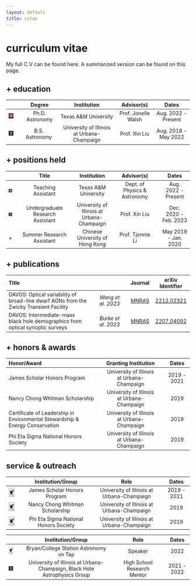 ```yaml
---
layout: default
title: vitae
---
```


# curriculum vitae

My full C.V can be found here. A summarized version can be found on this page.

## + education

| | | Degree | Institution | Advisor(s) | Dates |
| :---: | :---: | :-----: | :----: | :---: | :---: |
| ![tamu](/assets/img/tamu_40.png) || Ph.D. Astronomy | Texas A&M University  | Prof. Jonelle Walsh  | Aug. 2022 - Present |
| ![uiuc](/assets/img/blocki_40.png) || B.S.&nbsp; Astronomy&nbsp; | University of Illinois at Urbana-Champaign  | Prof. Xin Liu  | Aug. 2018 - May 2022 |

## + positions held

| | | Title | Institution | Advisor(s) | | Dates |
| :---: | :---: | :-----: | :----: | :---: | :---: | :---: |
| ![tamu](/assets/img/tamu_40.png) || Teaching Assistant | Texas A&M University  | Dept. of Physics & Astronomy  | | Aug. 2022 - Present |
| ![tamu](/assets/img/blocki_40.png) || Undergraduate Research Assistant | University of Illinois at Urbana-Champaign  | Prof. Xin Liu  | | Dec. 2020 - Feb. 2023 |
| ![tamu](/assets/img/cuhk_40.png) || Summer Research Assistant | Chinese University of Hong Kong  | Prof. Tjonnie Li  | | May 2019 - Jan. 2020 |

## + publications

| Title | | | | Journal | arXiv Identifier |
| :--- | :---: | :---: | :---: | :---: | :----: |
| DAVOS: Optical variability of broad-line dwarf AGNs from the Zwicky Transient Facility || *Wang et al. 2023* || [MNRAS](https://academic.oup.com/mnras/article-abstract/521/1/99/7043476) | [2212.02321](https://arxiv.org/abs/2212.02321) |
| DAVOS: Intermediate-mass black hole demographics from  optical synoptic surveys|| *Burke et al. 2023* || [MNRAS](https://academic.oup.com/mnras/article-abstract/518/2/1880/6712807) | [2207.04092](https://arxiv.org/abs/2207.04092) | 

## + honors & awards

| Honor/Award | | Granting Institution | | Dates |
| :--- | :---: | :---: | :---: | :---: |
| James Scholar Honors Program || University of Illinois at Urbana-Champaign || 2019 - 2021 |
| Nancy Chong Whitman Scholarship || University of Illinois at Urbana-Champaign || 2019 |
| Certificate of Leadership in Environmental Stewardship & Energy Conservation || University of Illinois at Urbana-Champaign | | 2019 |
| Phi Eta Sigma National Honors Society || University of Illinois at Urbana-Champaign || 2019 |

## service & outreach
||| Institution/Group | | Role | | Dates |
| :---: | :---: | :---: | :---: | :---: | :---: | :---: |
| ![aot](/assets/img/aot_40.jpg) || James Scholar Honors Program || University of Illinois at Urbana-Champaign || 2019 - 2021 |
| ![aot](/assets/img/aot_40.jpg) || Nancy Chong Whitman Scholarship || University of Illinois at Urbana-Champaign || 2019 |
| ![aot](/assets/img/aot_40.jpg) || Phi Eta Sigma National Honors Society || University of Illinois at Urbana-Champaign || 2019 |

| | | Institution/Group | | Role | | Dates |
| :---: | :---: | :---: | :---: | :---: | :---: | :---: |
| ![aot](/assets/img/aot_40.jpg) || Bryan/College Station Astronomy on Tap || Speaker || 2022 |
| ![uiuc](/assets/img/blocki_40.png) || University of Illinois at Urbana-Champaign, Black Hole Astrophysics Group || High School Research Mentor || 2021 - 2022 |

